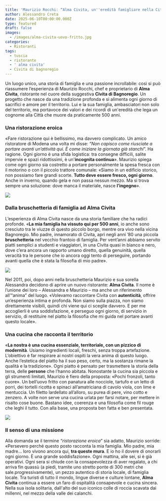 ```yaml
---
title: 'Maurizio Rocchi: “Alma Civita, un''eredità famigliare nella Città che Muore"'
author: Alessandro Creta
date: 2025-06-10T00:00:00.000Z
type: featured
draft: false
images:
  - /images/alma-civita-uovo-fritto.jpg
categories:
  - Ristoranti
tags:
  - tuscia
  - ristorante
  - ' alma civita'
  - Civita di bagnoregio
---
```


Un luogo unico, una storia di famiglia e una passione incrollabile: così si può riassumere l’esperienza di Maurizio Rocchi, chef e proprietario di **Alma Civita**, ristorante nel cuore della suggestiva **Civita di Bagnoregio**. Un progetto che nasce da una tradizione profonda e si alimenta ogni giorno di sacrifici e amore per il territorio. Lui e la sua famiglia, ambasciatori non solo del territorio, ma portavoce dei valori e dei ricordi di un'eredità che lega un cognome alla Città che muore da praticamente 500 anni.

### Una ristorazione eroica

«Fare ristorazione qui è bellissimo, ma davvero complicato. Un amico ristoratore di Modena una volta mi disse: “*Non capisco come riusciate a portare avanti un’attività qui. È come iniziare la giornata già stanchi*”. Ha ragione. Ogni giorno è una sfida logistica: tra consegne difficili, salite impervie e spazi ridottissimi, è un'**incognita continua**». Maurizio spiega come ogni giorno sia costretto a portare personalmente la spesa fresca con il motorino o con il piccolo trattore comunale: «Siamo in un edificio storico, non possiamo fare grandi scorte. **Tutto deve essere fresco, ogni giorno**. Anche in inverno, quando gela e non passa nessun mezzo. Ma si trova sempre una soluzione: dove manca il materiale, nasce **l’ingegno**».

![](/images/alma-civita-ristorazione-bagnoregio.jpg)

### Dalla bruschetteria di famiglia ad Alma Civita

L’esperienza di Alma Civita nasce da una storia familiare che ha radici profonde. «**La mia famiglia ha vissuto qui per 500 anni**, io anche sono cresciuto tra le viuzze di questo piccolo borgo, mentre ora vivo nella vicina Bagnoregio. Mio padre, innamorato di Civita, aprì negli anni ’80 una piccola **bruschetteria** nel vecchio frantoio di famiglia. Per vent’anni abbiamo servito piatti semplici a studenti e viaggiatori, in una Civita quasi in bianco e nero, dove c’era ancora un rapporto umano diretto, quella genuinità, quella veracità tra le persone che io ancora oggi tento di perseguire, portando avanti quella che è stata la filosofia di mio padre».

![](/images/alma-civita-sala-sotterranea.jpg)

Nel 2011, poi, dopo anni nella bruschetteria Maurizio e sua sorella Alessandra decidono di aprire un nuovo ristorante: **Alma Civita**. Il nome è l’unione dei loro – Alessandra e Maurizio – ma anche un riferimento all’“anima” del luogo. «Volevamo raccontare Civita con **autenticità**, offrire un’esperienza intima e profonda. Non siamo sulla piazza, non siamo direttamente visibili, quindi chi viene qui ci sceglie davvero. E per me accoglierli è una soddisfazione, e perseguo ogni giorno, di servizio in servizio, di restituire nel piatto la filosofia che mi guida nel portare avanti questo locale».

### Una cucina che racconta il territorio

«**La nostra è una cucina essenziale, territoriale, con un pizzico di modernità**. Usiamo ingredienti locali, freschi, senza troppa artefazione. L’obiettivo è far respirare ai nostri ospiti la vera anima di questo luogo. Anche l’estetica del piatto ha il suo peso, certo, ma la sostanza rimane la qualità e la tradizione». Ogni piatto è pensato per trasmettere la storia della terra, delle **persone** che l’hanno abitata. Nonostante la cucina sia piccola e gli strumenti limitati, Maurizio è fiero della proposta: «Pochi fronzoli, tanto cuore». Un bell’uovo fritto con panatura alle nocciole, tartufo e un letto di porri, dei tortelli ricotta e spinaci all’amatriciana di cavolo viola, con lime e mentuccia. Un filetto lardellato all’alloro, su purea di pere, vino cotto e zenzero. A volte non serve una cucina urlata per farsi notare, per mettere in risalto cose buone. Bastano idee, coerenza e una filosofia come fil rouge che leghi il tutto. Con alla base, una proposta ben fatta e ben presentata.

![](/images/alma-civita-filetto-lardellato.jpg)

### Il senso di una missione

Alla domanda se il termine *“ristorazione eroica*” sia adatto, Maurizio sorride: «Persevero perché questo posto racconta la mia famiglia. Mio padre, mia madre… loro vivono ancora qui, **tra queste mura**. E io ho il dovere di onorarli ogni giorno. È una grande soddisfazione». Ogni mattina, alle sei, si è già operativi. Ogni sera si chiude con la consapevolezza di aver regalato, a chi arriva fin quassù (a piedi, tramite uno stretto ponte di 300 metri che sale.progressivamente), un pezzo autentico di storia locale, di famiglia locale. Tra turisti di tutto il mondo, lingue diverse e culture lontane, **Alma Civita** continua a essere un faro di ospitalità consapevole e cucina sincera. Nella sua isola solitaria, dall'alto del suo iconico colle di roccia scavata dai millenni, nel mezzo della valle dei calanchi.

